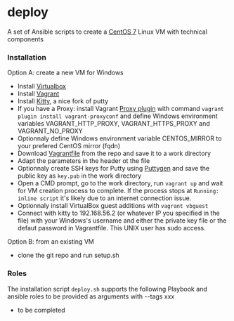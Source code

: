# deploy

A set of Ansible scripts to create a [CentOS 7](https://www.centos.org/) Linux VM with technical components

### Installation 

Option A: create a new VM for Windows
* Install [Virtualbox](https://www.virtualbox.org/)
* Install [Vagrant](https://www.vagrantup.com/downloads.html)
* Install [Kitty](http://www.9bis.net/kitty/), a nice fork of putty
* If you have a Proxy: install Vagrant [Proxy plugin](https://github.com/tmatilai/vagrant-proxyconf) with command `vagrant plugin install vagrant-proxyconf` and define Windows environment variables VAGRANT_HTTP_PROXY, VAGRANT_HTTPS_PROXY and VAGRANT_NO_PROXY
* Optionnaly define Windows environment variable CENTOS_MIRROR to your prefered CentOS mirror (fqdn)
* Download [Vagrantfile](https://raw.githubusercontent.com/hbraux/deploy/master/Vagrantfile) from the repo and save it to a work directory
* Adapt the parameters in the header ot the file
* Optionnaly create SSH keys for Putty using [Puttygen](https://www.ssh.com/ssh/putty/windows/puttygen) and save the public key as `key.pub` in the work directory 
* Open a CMD prompt, go to the work directory, run `vagrant up` and wait for VM creation process to complete. If the process stops at ```Running: inline script``` it's likely due to an internet connection issue.
* Optionnaly install VirtualBox guest additions with `vagrant vbguest`
* Connect with kitty to 192.168.56.2 (or whatever IP you specified in the file) with your Windows's username and either the private key file or the defaut password in Vagrantfile. This UNIX user has sudo access.

Option B: from an existing VM
* clone the git repo and run setup.sh

### Roles
The installation script `deploy.sh` supports the following Playbook and ansible roles to be provided as arguments with --tags xxx

* to be completed


